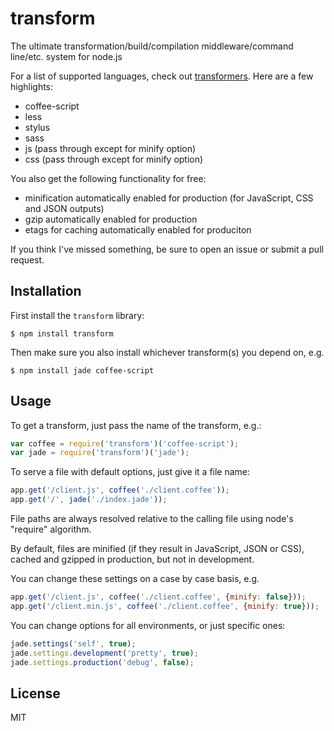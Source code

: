 # transform

The ultimate transformation/build/compilation middleware/command line/etc. system for node.js

For a list of supported languages, check out [transformers](https://github.com/ForbesLindesay/transformers).  Here are a few highlights:

 - coffee-script
 - less
 - stylus
 - sass
 - js (pass through except for minify option)
 - css (pass through except for minify option)

You also get the following functionality for free:

 - minification automatically enabled for production (for JavaScript, CSS and JSON outputs)
 - gzip automatically enabled for production
 - etags for caching automatically enabled for produciton

If you think I've missed something, be sure to open an issue or submit a pull request.

## Installation

First install the `transform` library:

    $ npm install transform

Then make sure you also install whichever transform(s) you depend on, e.g.

    $ npm install jade coffee-script

## Usage

To get a transform, just pass the name of the transform, e.g.:

```js
var coffee = require('transform')('coffee-script');
var jade = require('transform')('jade');
```

To serve a file with default options, just give it a file name:

```js
app.get('/client.js', coffee('./client.coffee'));
app.get('/', jade('./index.jade'));
```

File paths are always resolved relative to the calling file using node's "require" algorithm.

By default, files are minified (if they result in JavaScript, JSON or CSS), cached and gzipped in production, but not in development.

You can change these settings on a case by case basis, e.g.

```js
app.get('/client.js', coffee('./client.coffee', {minify: false}));
app.get('/client.min.js', coffee('./client.coffee', {minify: true}));
```

You can change options for all environments, or just specific ones:

```js
jade.settings('self', true);
jade.settings.development('pretty', true);
jade.settings.production('debug', false);
```

## License

  MIT
